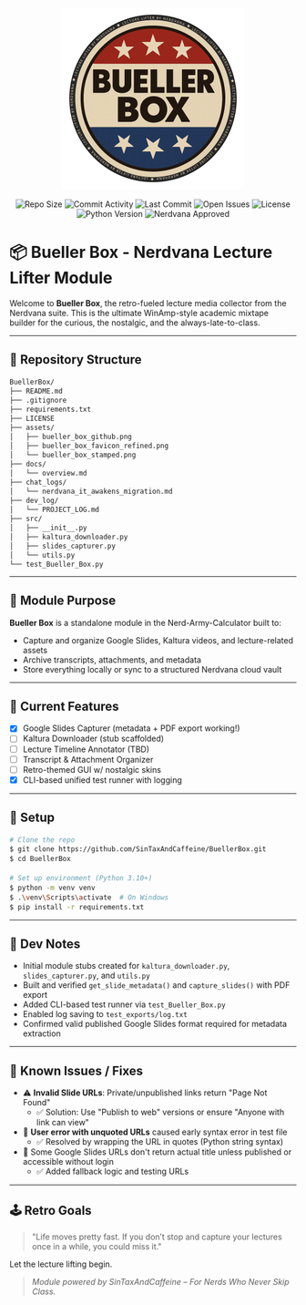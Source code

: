 <p align="center">
  <img src="assets/bueller_box_github.png" alt="Bueller Box Logo" width="320"/>
</p>

<p align="center">
  <img src="https://img.shields.io/github/repo-size/sintaxandcaffine/BuellerBox" alt="Repo Size"/>
  <img src="https://img.shields.io/github/commit-activity/m/sintaxandcaffine/BuellerBox" alt="Commit Activity"/>
  <img src="https://img.shields.io/github/last-commit/sintaxandcaffine/BuellerBox" alt="Last Commit"/>
  <img src="https://img.shields.io/github/issues/sintaxandcaffine/BuellerBox" alt="Open Issues"/>
  <img src="https://img.shields.io/github/license/sintaxandcaffine/BuellerBox" alt="License"/>
  <img src="https://img.shields.io/badge/built%20with-Python%203.10+-blue?logo=python" alt="Python Version"/>
  <img src="https://img.shields.io/badge/Nerdvana-Approved%20Tool-ff69b4?style=flat-square&logo=data:image/svg+xml;base64,SGVyZSdzIHdoZXJlIHRoZSBuZXJkcyBzaXQ=" alt="Nerdvana Approved"/>
</p>

# 📦 Bueller Box - Nerdvana Lecture Lifter Module

Welcome to **Bueller Box**, the retro-fueled lecture media collector from the Nerdvana suite. This is the ultimate WinAmp-style academic mixtape builder for the curious, the nostalgic, and the always-late-to-class.

---

## 📁 Repository Structure

```
BuellerBox/
├── README.md
├── .gitignore
├── requirements.txt
├── LICENSE
├── assets/
│   ├── bueller_box_github.png
│   ├── bueller_box_favicon_refined.png
│   └── bueller_box_stamped.png
├── docs/
│   └── overview.md
├── chat_logs/
│   └── nerdvana_it_awakens_migration.md
├── dev_log/
│   └── PROJECT_LOG.md
├── src/
│   ├── __init__.py
│   ├── kaltura_downloader.py
│   ├── slides_capturer.py
│   └── utils.py
└── test_Bueller_Box.py
```

---

## 🎯 Module Purpose
**Bueller Box** is a standalone module in the Nerd-Army-Calculator built to:
- Capture and organize Google Slides, Kaltura videos, and lecture-related assets
- Archive transcripts, attachments, and metadata
- Store everything locally or sync to a structured Nerdvana cloud vault

---

## 💾 Current Features
- [x] Google Slides Capturer (metadata + PDF export working!)
- [ ] Kaltura Downloader (stub scaffolded)
- [ ] Lecture Timeline Annotator (TBD)
- [ ] Transcript & Attachment Organizer
- [ ] Retro-themed GUI w/ nostalgic skins
- [x] CLI-based unified test runner with logging

---

## 🔧 Setup
```bash
# Clone the repo
$ git clone https://github.com/SinTaxAndCaffeine/BuellerBox.git
$ cd BuellerBox

# Set up environment (Python 3.10+)
$ python -m venv venv
$ .\venv\Scripts\activate  # On Windows
$ pip install -r requirements.txt
```

---

## 🚧 Dev Notes
- Initial module stubs created for `kaltura_downloader.py`, `slides_capturer.py`, and `utils.py`
- Built and verified `get_slide_metadata()` and `capture_slides()` with PDF export
- Added CLI-based test runner via `test_Bueller_Box.py`
- Enabled log saving to `test_exports/log.txt`
- Confirmed valid published Google Slides format required for metadata extraction

---

## 🐞 Known Issues / Fixes
- ⚠️ **Invalid Slide URLs**: Private/unpublished links return "Page Not Found"
  - ✅ Solution: Use "Publish to web" versions or ensure "Anyone with link can view"
- 🧠 **User error with unquoted URLs** caused early syntax error in test file
  - ✅ Resolved by wrapping the URL in quotes (Python string syntax)
- 🧪 Some Google Slides URLs don't return actual title unless published or accessible without login
  - ✅ Added fallback logic and testing URLs

---

## 🕹️ Retro Goals
> "Life moves pretty fast. If you don’t stop and capture your lectures once in a while, you could miss it."

Let the lecture lifting begin.

> *Module powered by SinTaxAndCaffeine – For Nerds Who Never Skip Class.*
